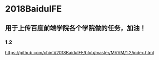 # 2018BaiduIFE


## 用于上传百度前端学院各个学院做的任务，加油！

### 1.2

https://github.com/chinti/2018BaiduIFE/blob/master/MVVM/1.2/index.html
